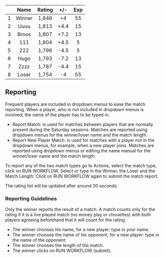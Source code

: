 | |Name|Rating|+/-|Exp|
|-|:--:|:----:|:-:|:-:|
|1|Winner|1,846|+4|55|
|2|Uuuu|1,813|+4.4|15|
|3|Broos|1,807|+7.2|13|
|4|111|1,804|+4.5|5|
|5|222|1,796|-4.5|5|
|6|Hugo|1,793|-7.2|13|
|7|Zzzz|1,787|-4.4|15|
|8|Loser|1,754|-4|55|

 

## Reporting

Frequent players are included in dropdown menus to ease the match reporting.
When a player, who is not included in dropdown menus is involved, the name of the player has to be typed in.

- Report Match:  is used for matches between players that are normally present during the Saturday sessions.
Matches are reported using dropdown menus for the winner/loser name and the match length.
- Report New Player Match:  is used for matches with a player not in the dropdown menus, for example, when a new player joins.
Matches are reported using dropdown menus or editing the name manual for the winner/loser name and the match length.

To report any of the two match types go to Actions, select the match type, click on RUN WORKFLOW.
Select or type in the Winner, the Loser and the Match Length.
Click on RUN WORKFLOW again to submit the match report.

The rating list will be updated after around 30 seconds.

### Reporting Guidelines

Only the winner reports the result of a match.
A match counts only for the rating if it is a live played match (no money play or chouettes)
with both players agreeing beforehand that it will count for the rating.

- The winner chooses his name, for a new player: type in your name.
- The winner chooses the name of his opponent, for a new player: type in the name of the opponent.
- The winner chooses the length of the match.
- The winner clicks on RUN WORKFLOW (submit).
